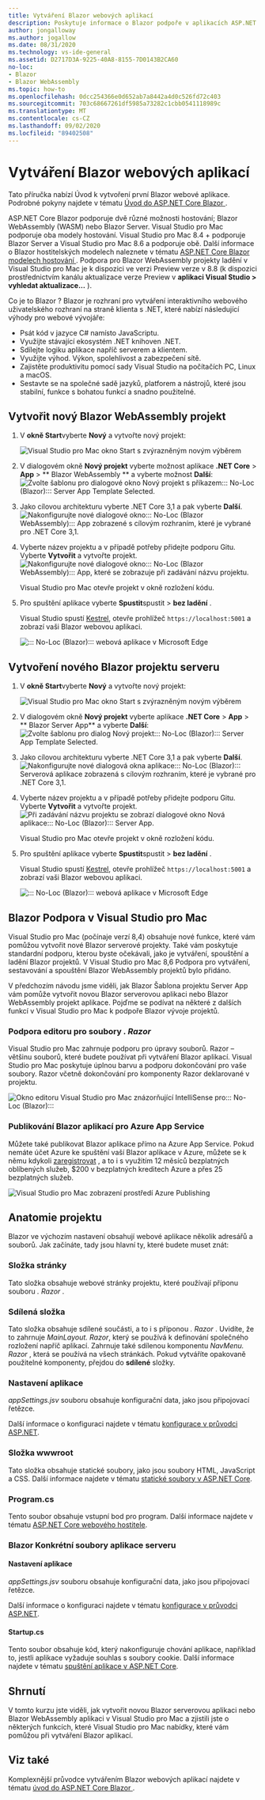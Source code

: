 ```yaml
---
title: Vytváření Blazor webových aplikací
description: Poskytuje informace o Blazor podpoře v aplikacích ASP.NET Core v Visual Studio pro Mac.
author: jongalloway
ms.author: jogallow
ms.date: 08/31/2020
ms.technology: vs-ide-general
ms.assetid: D2717D3A-9225-40A8-8155-7D0143B2CA60
no-loc:
- Blazor
- Blazor WebAssembly
ms.topic: how-to
ms.openlocfilehash: 0dcc254366e0d652ab7a8442a4d0c526fd72c403
ms.sourcegitcommit: 703c68667261df5985a73282c1cbb0541118989c
ms.translationtype: MT
ms.contentlocale: cs-CZ
ms.lasthandoff: 09/02/2020
ms.locfileid: "89402508"
---
```

# <a name="create-no-locblazor-web-apps"></a>Vytváření Blazor webových aplikací

Tato příručka nabízí Úvod k vytvoření první Blazor webové aplikace. Podrobné pokyny najdete v tématu [Úvod do ASP.NET Core Blazor ](/aspnet/core/blazor/index).

ASP.NET Core Blazor podporuje dvě různé možnosti hostování; Blazor WebAssembly (WASM) nebo Blazor Server. Visual Studio pro Mac podporuje oba modely hostování. Visual Studio pro Mac 8.4 + podporuje Blazor Server a Visual Studio pro Mac 8.6 a podporuje obě. Další informace o Blazor hostitelských modelech naleznete v tématu [ASP.NET Core Blazor modelech hostování ](https://docs.microsoft.com/aspnet/core/blazor/hosting-models?view=aspnetcore-3.1). Podpora pro Blazor WebAssembly projekty ladění v Visual Studio pro Mac je k dispozici ve verzi Preview verze v 8.8 (k dispozici prostřednictvím kanálu aktualizace verze Preview v **aplikaci Visual Studio > vyhledat aktualizace...** ).

Co je to Blazor ? Blazor je rozhraní pro vytváření interaktivního webového uživatelského rozhraní na straně klienta s .NET, které nabízí následující výhody pro webové vývojáře:

* Psát kód v jazyce C# namísto JavaScriptu.
* Využijte stávající ekosystém .NET knihoven .NET.
* Sdílejte logiku aplikace napříč serverem a klientem.
* Využijte výhod. Výkon, spolehlivost a zabezpečení sítě.
* Zajistěte produktivitu pomocí sady Visual Studio na počítačích PC, Linux a macOS.
* Sestavte se na společné sadě jazyků, platforem a nástrojů, které jsou stabilní, funkce s bohatou funkcí a snadno použitelné.

## <a name="create-a-new-no-locblazor-webassembly-project"></a>Vytvořit nový Blazor WebAssembly projekt
1. V **okně Start**vyberte **Nový** a vytvořte nový projekt:

   ![Visual Studio pro Mac okno Start s zvýrazněným novým výběrem](media/blazor-new-project.png)

1. V dialogovém okně **Nový projekt** vyberte možnost aplikace **.NET Core** > **App** > ** Blazor WebAssembly ** a vyberte možnost **Další**: ![ Zvolte šablonu pro dialogové okno Nový projekt s příkazem::: No-Loc (Blazor)::: Server App Template Selected.](media/blazor-wasm-project-template.png)

1. Jako cílovou architekturu vyberte .NET Core 3,1 a pak vyberte **Další**. 
   ![Nakonfigurujte nové dialogové okno::: No-Loc (Blazor WebAssembly)::: App zobrazené s cílovým rozhraním, které je vybrané pro .NET Core 3,1.](media/blazor-wasm-select-target-framework.png)

1. Vyberte název projektu a v případě potřeby přidejte podporu Gitu. Vyberte **Vytvořit** a vytvořte projekt.
    ![Nakonfigurujte nové dialogové okno::: No-Loc (Blazor WebAssembly)::: App, které se zobrazuje při zadávání názvu projektu.](media/blazor-wasm-name-project.png)

   Visual Studio pro Mac otevře projekt v okně rozložení kódu.

1. Pro spuštění aplikace vyberte **Spustit**spustit  >  **bez ladění** .

   Visual Studio spustí [Kestrel](/aspnet/core/fundamentals/servers/kestrel), otevře prohlížeč `https://localhost:5001` a zobrazí vaši Blazor webovou aplikaci.

   ![::: No-Loc (Blazor)::: webová aplikace v Microsoft Edge](media/blazor-new-app-in-edge.png)

## <a name="creating-a-new-no-locblazor-server-project"></a>Vytvoření nového Blazor projektu serveru

1. V **okně Start**vyberte **Nový** a vytvořte nový projekt:

   ![Visual Studio pro Mac okno Start s zvýrazněným novým výběrem](media/blazor-new-project.png)
1. V dialogovém okně **Nový projekt** vyberte aplikace **.NET Core** > **App** > ** Blazor Server App** a vyberte **Další**: ![ Zvolte šablonu pro dialog Nový projekt::: No-Loc (Blazor)::: Server App Template Selected.](media/blazor-project-template.png)

1. Jako cílovou architekturu vyberte .NET Core 3,1 a pak vyberte **Další**. 
   ![Nakonfigurujte nové dialogová okna aplikace::: No-Loc (Blazor)::: Serverová aplikace zobrazená s cílovým rozhraním, které je vybrané pro .NET Core 3,1.](media/blazor-select-target-framework.png)

1. Vyberte název projektu a v případě potřeby přidejte podporu Gitu. Vyberte **Vytvořit** a vytvořte projekt.
   ![Při zadávání názvu projektu se zobrazí dialogové okno Nová aplikace::: No-Loc (Blazor)::: Server App.](media/blazor-name-project.png)

   Visual Studio pro Mac otevře projekt v okně rozložení kódu.
1. Pro spuštění aplikace vyberte **Spustit**spustit  >  **bez ladění** .

   Visual Studio spustí [Kestrel](/aspnet/core/fundamentals/servers/kestrel), otevře prohlížeč `https://localhost:5001` a zobrazí vaši Blazor webovou aplikaci.

   ![::: No-Loc (Blazor)::: webová aplikace v Microsoft Edge](media/blazor-new-app-in-edge.png)

## <a name="no-locblazor-support-in-visual-studio-for-mac"></a>Blazor Podpora v Visual Studio pro Mac

Visual Studio pro Mac (počínaje verzí 8,4) obsahuje nové funkce, které vám pomůžou vytvořit nové Blazor serverové projekty. Také vám poskytuje standardní podporu, kterou byste očekávali, jako je vytváření, spouštění a ladění Blazor projektů. V Visual Studio pro Mac 8,6 Podpora pro vytváření, sestavování a spouštění Blazor WebAssembly projektů bylo přidáno.

V předchozím návodu jsme viděli, jak Blazor Šablona projektu Server App vám pomůže vytvořit novou Blazor serverovou aplikaci nebo Blazor WebAssembly projekt aplikace. Pojďme se podívat na některé z dalších funkcí v Visual Studio pro Mac k podpoře Blazor vývoje projektů.

### <a name="editor-support-for-razor-files"></a>Podpora editoru pro soubory *. Razor*
Visual Studio pro Mac zahrnuje podporu pro úpravy souborů. Razor – většinu souborů, které budete používat při vytváření Blazor aplikací. Visual Studio pro Mac poskytuje úplnou barvu a podporu dokončování pro vaše soubory. Razor včetně dokončování pro komponenty Razor deklarované v projektu.

![Okno editoru Visual Studio pro Mac znázorňující IntelliSense pro::: No-Loc (Blazor):::](media/blazor-intellisense.png)

### <a name="publishing-no-locblazor-applications-to-azure-app-service"></a>Publikování Blazor aplikací pro Azure App Service
Můžete také publikovat Blazor aplikace přímo na Azure App Service. Pokud nemáte účet Azure ke spuštění vaší Blazor aplikace v Azure, můžete se k němu kdykoli [zaregistrovat](https://azure.microsoft.com/free) , a to i s využitím 12 měsíců bezplatných oblíbených služeb, $200 v bezplatných kreditech Azure a přes 25 bezplatných služeb.

![Visual Studio pro Mac zobrazení prostředí Azure Publishing](media/blazor-azure-publish.png)

## <a name="project-anatomy"></a>Anatomie projektu

Blazor ve výchozím nastavení obsahují webové aplikace několik adresářů a souborů. Jak začínáte, tady jsou hlavní ty, které budete muset znát:

### <a name="pages-folder"></a>Složka stránky

Tato složka obsahuje webové stránky projektu, které používají příponu souboru *. Razor* .

### <a name="shared-folder"></a>Sdílená složka

Tato složka obsahuje sdílené součásti, a to i s příponou *. Razor* . Uvidíte, že to zahrnuje *MainLayout. Razor*, který se používá k definování společného rozložení napříč aplikací. Zahrnuje také sdílenou komponentu *NavMenu. Razor* , která se používá na všech stránkách. Pokud vytváříte opakovaně použitelné komponenty, přejdou do **sdílené** složky.

### <a name="app-settings"></a>Nastavení aplikace

*appSettings.jsv* souboru obsahuje konfigurační data, jako jsou připojovací řetězce.

Další informace o konfiguraci najdete v tématu [konfigurace v průvodci ASP.NET](/aspnet/core/fundamentals/configuration/index).

### <a name="wwwroot-folder"></a>Složka wwwroot

Tato složka obsahuje statické soubory, jako jsou soubory HTML, JavaScript a CSS. Další informace najdete v tématu [statické soubory v ASP.NET Core](/aspnet/core/fundamentals/static-files).

### <a name="programcs"></a>Program.cs

Tento soubor obsahuje vstupní bod pro program. Další informace najdete v tématu [ASP.NET Core webového hostitele](/aspnet/core/fundamentals/host/web-host).

### <a name="no-locblazor-server-app-specific-files"></a>Blazor Konkrétní soubory aplikace serveru
#### <a name="app-settings"></a>Nastavení aplikace

*appSettings.jsv* souboru obsahuje konfigurační data, jako jsou připojovací řetězce.

Další informace o konfiguraci najdete v tématu [konfigurace v průvodci ASP.NET](/aspnet/core/fundamentals/configuration/index).

#### <a name="startupcs"></a>Startup.cs

Tento soubor obsahuje kód, který nakonfiguruje chování aplikace, například to, jestli aplikace vyžaduje souhlas s soubory cookie. Další informace najdete v tématu [spuštění aplikace v ASP.NET Core](/aspnet/core/fundamentals/startup).

## <a name="summary"></a>Shrnutí
V tomto kurzu jste viděli, jak vytvořit novou Blazor serverovou aplikaci nebo Blazor WebAssembly aplikaci v Visual Studio pro Mac a zjistili jste o některých funkcích, které Visual Studio pro Mac nabídky, které vám pomůžou při vytváření Blazor aplikací.

## <a name="see-also"></a>Viz také

Komplexnější průvodce vytvářením Blazor webových aplikací najdete v tématu [úvod do ASP.NET Core Blazor ](/aspnet/core/blazor/index).
